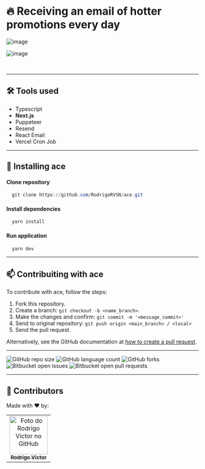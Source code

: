 # 🔥 Receiving an email of hotter promotions every day

![image](https://github.com/RodrigoRVSN/ace/assets/75763403/490fbb43-b6c8-4192-8ce9-1916d1a5d623)

![image](https://github.com/RodrigoRVSN/ace/assets/75763403/a244a191-dcb9-4813-bdd4-03b08b67d120)

<br>

___


## 🛠 Tools used

- Typescript
- <b>Next.js</b>
- Puppeteer
- Resend
- React Email
- Vercel Cron Job

<!--- #################### mudar ferramentas #################### --->

___

## 🚀 Installing ace

#### Clone repository

```powershell
  git clone https://github.com/RodrigoRVSN/ace.git
```

#### Install dependencies

```powershell
  yarn install
```

#### Run application

```powershell
  yarn dev
```

___

## 📫 Contribuiting with ace

To contribute with ace, follow the steps:

1. Fork this repository.
2. Create a branch: `git checkout -b <name_branch>`.
3. Make the changes and confirm: `git commit -m '<message_commit>'`
4. Send to original repository: `git push origin <main_branch> / <local>`
5. Send the pull request.

Alternatively, see the GitHub documentation at [how to create a pull request](https://help.github.com/en/github/collaborating-with-issues-and-pull-requests/creating-a-pull-request).

___

<!--- https://shields.io --->

![GitHub repo size](https://img.shields.io/github/repo-size/rodrigorvsn/ace?style=for-the-badge)
![GitHub language count](https://img.shields.io/github/languages/count/rodrigorvsn/ace?style=for-the-badge)
![GitHub forks](https://img.shields.io/github/forks/rodrigorvsn/ace?style=for-the-badge)
![Bitbucket open issues](https://img.shields.io/bitbucket/issues/rodrigorvsn/ace?style=for-the-badge)
![Bitbucket open pull requests](https://img.shields.io/bitbucket/pr-raw/rodrigorvsn/ace?style=for-the-badge)

<!--- #################### mudar badges #################### --->

___

## 🤝 Contributors

Made with ❤️ by:
<table>
  <tbody>
    <tr>
      <td align="center">
        <a href="#">
          <img src="https://github.com/rodrigorvsn.png" width="100px;" alt="Foto do Rodrigo Victor no GitHub"/><br>
          <sub>
            <b>Rodrigo Victor</b>
          </sub>
        </a>
      </td>
    </tr>
  </tbody>
</table>
